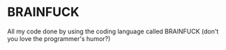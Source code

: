 # BRAINFUCK
All my code done by using the coding language called BRAINFUCK (don't you love the programmer's humor?)
